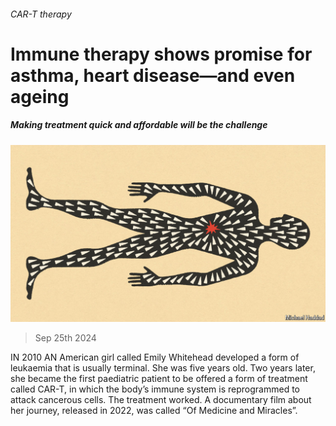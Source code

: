 ###### CAR-T therapy

# Immune therapy shows promise for asthma, heart disease—and even ageing 

##### Making treatment quick and affordable will be the challenge 

![image](images/20240928_STD001.jpg) 

> Sep 25th 2024 

IN 2010 AN American girl called Emily Whitehead developed a form of leukaemia that is usually terminal. She was five years old. Two years later, she became the first paediatric patient to be offered a form of treatment called CAR-T, in which the body’s immune system is reprogrammed to attack cancerous cells. The treatment worked. A documentary film about her journey, released in 2022, was called “Of Medicine and Miracles”. 

